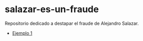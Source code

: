 # salazar-es-un-fraude
Repositorio dedicado a destapar el fraude de Alejandro Salazar.
* [Ejemplo 1](ejemplo1.md)
